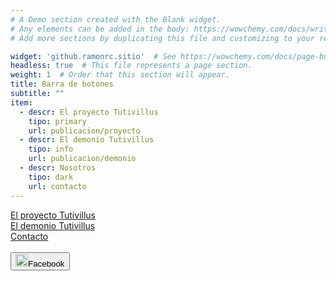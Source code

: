 ```yaml
---
# A Demo section created with the Blank widget.
# Any elements can be added in the body: https://wowchemy.com/docs/writing-markdown-latex/
# Add more sections by duplicating this file and customizing to your requirements.

widget: 'github.ramonrc.sitio'  # See https://wowchemy.com/docs/page-builder/
headless: true  # This file represents a page section.
weight: 1  # Order that this section will appear.
title: Barra de botones
subtitle: ""
item:
  - descr: El proyecto Tutivillus
    tipo: primary
    url: publicacion/proyecto
  - descr: El demonio Tutivillus
    tipo: info
    url: publicacion/demonio
  - descr: Nosotros
    tipo: dark
    url: contacto
---
```




<div class="container">


<div class="btn-toolbar" role="toolbar" aria-label="Toolbar with button groups">
    <div class="btn-group btn-group-lg" role="group" aria-label="pro">
        <a href="/project/proyecto/" class="btn btn-primary">El proyecto Tutivillus</a>
    </div>
    <div class="btn-group btn-group-lg" role="group" aria-label="dem">
        <a href="/project/demonio/" class="btn btn-info">El demonio Tutivillus</a>
    </div>
    <div class="btn-group btn-group-lg" role="group" aria-label="nos">
        <a href="/contacto/" class="btn btn-dark">Contacto</a>
    </div>
    <div class="btn-group btn-group-lg" role="group" aria-label="face">
        <button class="btn btn-default">
     <img src="https://scontent.xx.fbcdn.net/v/t1.6435-9/s960x960/158991042_211820874027323_4133750573823010055_n.jpg?_nc_cat=103&ccb=1-3&_nc_sid=e3f864&_nc_ohc=TR20tehwbAsAX_irQba&_nc_ht=scontent.xx&tp=7&oh=c6c416eb7f19d7403f611f85c0b42064&oe=60D39A37" width="20" />Facebook
</button>
    </div>
</div></div>
